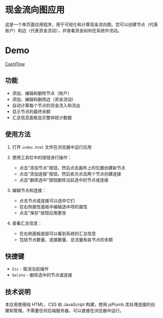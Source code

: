 # 现金流向图应用

这是一个单页面应用程序，用于可视化和计算现金流向图。您可以创建节点（代表账户）和边（代表资金流动），并查看资金如何在系统中流动。

# Demo

[CashFlow](https://xjoex.github.io/CashFlowChart/)

## 功能

- 添加、编辑和删除节点（账户）
- 添加、编辑和删除边（资金流动）
- 自动计算每个节点的资金流入和流出
- 显示节点的最终余额
- 汇总信息面板显示整体统计数据

## 使用方法

1. 打开 `index.html` 文件在浏览器中运行应用
2. 使用工具栏中的按钮进行操作：

   - 点击"添加节点"按钮，然后点击画布上的位置创建新节点
   - 点击"添加连接"按钮，然后依次点击两个节点创建连接
   - 点击"删除选中"按钮删除当前选中的节点或连接
3. 编辑节点和连接：

   - 点击节点或连接可以选中它们
   - 在右侧属性面板中编辑选中项的属性
   - 点击"保存"按钮应用更改
4. 查看汇总信息：

   - 在右侧面板底部可以看到系统的汇总信息
   - 包括节点数量、连接数量、总流量和各节点的余额

## 快捷键

- `Esc` - 取消当前操作
- `Delete` - 删除选中的节点或连接

## 技术说明

本应用使用纯 HTML、CSS 和 JavaScript 构建，使用 jsPlumb 库处理连接的创建和管理。不需要任何后端服务器，可以直接在浏览器中运行。
